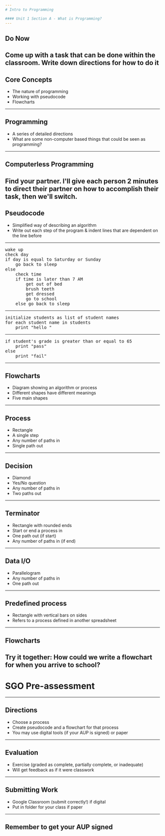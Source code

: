 ```yaml
---
# Intro to Programming

#### Unit 1 Section A - What is Programming?
---
```

## Do Now

Come up with a task that can be done within the classroom. Write down directions for how to do it
---
## Core Concepts

* The nature of programming
* Working with pseudocode
* Flowcharts
---
## Programming

* A series of detailed directions
* What are some non-computer based things that could be seen as programming?
---
## Computerless Programming

Find your partner. I'll give each person 2 minutes to direct their partner on how to accomplish their task, then we'll switch.
---
## Pseudocode

* Simplified way of describing an algorithm
* Write out each step of the program & indent lines that are dependent on the line before
---
<pre>
wake up
check day
if day is equal to Saturday or Sunday
    go back to sleep
else
    check time
    if time is later than 7 AM
        get out of bed
        brush teeth
        get dressed
        go to school
    else go back to sleep
</pre>
---
<pre>
initialize students as list of student names
for each student name in students
    print "hello <student name>"
</pre>
---
<pre>
if student's grade is greater than or equal to 65
    print "pass"
else
    print "fail"
</pre>
---
## Flowcharts

* Diagram showing an algorithm or process
* Different shapes have different meanings
* Five main shapes
---
## Process

* Rectangle
* A single step
* Any number of paths in
* Single path out
---
## Decision

* Diamond
* Yes/No question
* Any number of paths in
* Two paths out
---
## Terminator

* Rectangle with rounded ends
* Start or end a process in
* One path out (if start)
* Any number of paths in (if end)
---
## Data I/O

* Parallelogram
* Any number of paths in
* One path out
---
## Predefined process

* Rectangle with vertical bars on sides
* Refers to a process defined in another spreadsheet
---
## Flowcharts

Try it together: How could we write a flowchart for when you arrive to school?
---
# SGO Pre-assessment
---
## Directions

* Choose a process
* Create pseudocode and a flowchart for that process
* You may use digital tools (if your AUP is signed) or paper
---
## Evaluation

* Exercise (graded as complete, partially complete, or inadequate)
* Will get feedback as if it were classwork
---
## Submitting Work

* Google Classroom (submit correctly!) if digital
* Put in folder for your class if paper
---
## Remember to get your AUP signed